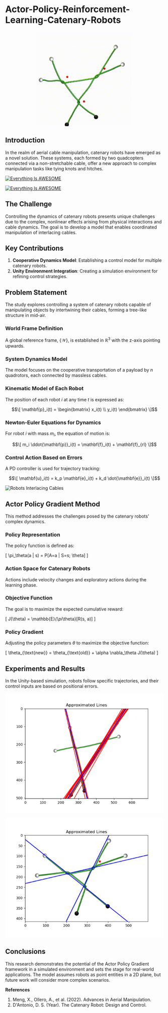 # Actor-Policy-Reinforcement-Learning-Catenary-Robots

<p align="center">
  <img height="300" src="https://github.com/diegosdantonio/Actor-Policy-Reinforcement-Learning-Catenary-Robots/blob/main/figures/EXP1.gif">
</p>

## Introduction
In the realm of aerial cable manipulation, catenary robots have emerged as a novel solution. These systems, each formed by two quadcopters connected via a non-stretchable cable, offer a new approach to complex manipulation tasks like tying knots and hitches.

[![Everything Is AWESOME](https://img.youtube.com/vi/rOAVMieaIJA/0.jpg)](https://youtu.be/rOAVMieaIJA "Experiment1")

[![Everything Is AWESOME](https://img.youtube.com/vi/Ci6wI2GcJEw/0.jpg)](https://youtu.be/Ci6wI2GcJEw "Experiment1")


## The Challenge
Controlling the dynamics of catenary robots presents unique challenges due to the complex, nonlinear effects arising from physical interactions and cable dynamics. The goal is to develop a model that enables coordinated manipulation of interlacing cables.

## Key Contributions
1. **Cooperative Dynamics Model**: Establishing a control model for multiple catenary robots.
2. **Unity Environment Integration**: Creating a simulation environment for refining control strategies.

## Problem Statement
The study explores controlling a system of catenary robots capable of manipulating objects by intertwining their cables, forming a tree-like structure in mid-air.

### World Frame Definition
A global reference frame, $\{\mathcal{W}\}$, is established in $\mathbb{R}^3$ with the z-axis pointing upwards.

### System Dynamics Model
The model focuses on the cooperative transportation of a payload by $n$ quadrotors, each connected by massless cables. 

### Kinematic Model of Each Robot
The position of each robot $i$ at any time $t$ is expressed as:

$$\[ \mathbf{p}_i(t) = \begin{bmatrix} x_i(t) \\ y_i(t) \end{bmatrix} \]$$

### Newton-Euler Equations for Dynamics
For robot $i$ with mass $m_i$, the equation of motion is:

$$\[ m_i \ddot{\mathbf{p}}_i(t) = \mathbf{f}_i(t) + \mathbf{f}_{rl} \]$$

### Control Action Based on Errors
A PD controller is used for trajectory tracking:

$$\[ \mathbf{u}_i(t) = k_p \mathbf{e}_i(t) + k_d \dot{\mathbf{e}}_i(t) \]$$

![Robots Interlacing Cables](figures/robots.png)

## Actor Policy Gradient Method
This method addresses the challenges posed by the catenary robots' complex dynamics.

### Policy Representation
The policy function is defined as:

\[ \pi_\theta(a | s) = P[A=a | S=s; \theta] \]

### Action Space for Catenary Robots
Actions include velocity changes and exploratory actions during the learning phase.

### Objective Function
The goal is to maximize the expected cumulative reward:

\[ J(\theta) = \mathbb{E}_{\pi_\theta}[R(s, a)] \]

### Policy Gradient
Adjusting the policy parameters $\theta$ to maximize the objective function:

\[ \theta_{\text{new}} = \theta_{\text{old}} + \alpha \nabla_\theta J(\theta) \]

## Experiments and Results
In the Unity-based simulation, robots follow specific trajectories, and their control inputs are based on positional errors.

![Linear Projection in Simulation1](https://github.com/diegosdantonio/Actor-Policy-Reinforcement-Learning-Catenary-Robots/blob/main/figures/draw_lines3.png)

![Linear Projection in Simulation2](https://github.com/diegosdantonio/Actor-Policy-Reinforcement-Learning-Catenary-Robots/blob/main/figures/draw_lines.png)

## Conclusions
This research demonstrates the potential of the Actor Policy Gradient framework in a simulated environment and sets the stage for real-world applications. The model assumes robots as point entities in a 2D plane, but future work will consider more complex scenarios.


**References**
1. Meng, X., Ollero, A., et al. (2022). Advances in Aerial Manipulation.
2. D'Antonio, D. S. (Year). The Catenary Robot: Design and Control.
